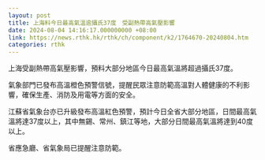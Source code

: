 ```yaml
---
layout: post
title: 上海料今日最高氣溫逾攝氏37度　受副熱帶高氣壓影響
date: 2024-08-04 14:16:17.000000000 +08:00
link: https://news.rthk.hk/rthk/ch/component/k2/1764670-20240804.htm
categories: rthk
---
```


上海受副熱帶高氣壓影響，預料大部分地區今日最高氣溫將超過攝氏37度。

氣象部門已發布高溫橙色預警信號，提醒民眾注意防範高溫對人體健康的不利影響，確保生產、消防及用電等方面的安全。

江蘇省氣象台亦已升級發布高溫紅色預警，預計今日全省大部分地區，日間最高氣溫將達37度以上，其中無錫、常州、鎮江等地，大部分日間最高氣溫將達到40度以上。

省應急廳、省氣象局已提醒注意防範。

